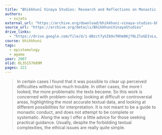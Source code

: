 ```yaml
---
title: "Bhikkhunī Vinaya Studies: Research and Reflections on Monastic Discipline for Buddhist Nuns"
authors:
  - sujato
external_url: "https://archive.org/download/bhikkhuni-vinaya-studies-bhikkhu-sujato/Bhikkhuni_Vinaya_Studies_Bhikkhu_Sujato.pdf"
source_url: "https://archive.org/details/BhikkhuniVinayaStudies"
drive_links:
  - "https://drive.google.com/file/d/1-8Bzct7ySIb9vTHhm0KjT0LZloGEIvLx/view?usp=drivesdk"
course: bhikkhuni
tags:
  - epistemology
  - agama
year: 2007
olid: OL35157689M
pages: 221
---
```


> In certain cases
I found that it was possible to clear up perceived difficulties without too
much trouble. In other cases, the more I looked, the more problematic the
texts became. So this work is concerned with problem-solving: looking at
difficult or controversial areas, highlighting the most accurate textual data,
and looking at different possibilities for interpretation. It is not meant to
be a guide to monastic conduct, and does not attempt to be complete or
systematic. Along the way I offer a little advice for those seeking practical
guidance. Usually, despite the forbidding textual complexities, the ethical
issues are really quite simple.

